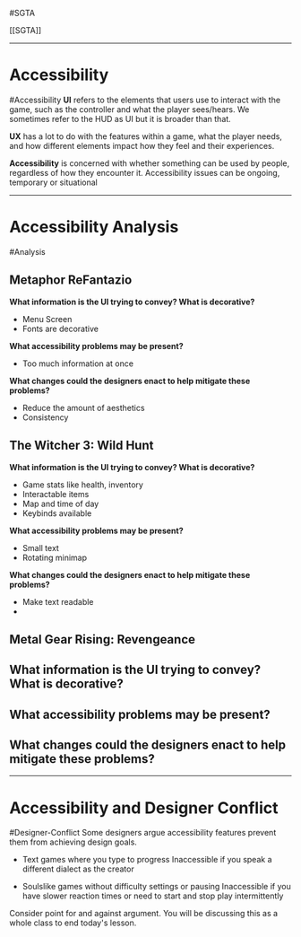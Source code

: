 #SGTA 

[[SGTA]]

---
# Accessibility
#Accessibility 
**UI** refers to the elements that users use to interact with the game, such as the controller and what the player sees/hears. We sometimes refer to the HUD as UI but it is broader than that.

**UX** has a lot to do with the features within a game, what the player needs, and how different elements impact how they feel and their experiences.

**Accessibility** is concerned with whether something  can be used by people, regardless of how they encounter it. Accessibility issues can be ongoing, temporary or situational

---
# Accessibility Analysis
#Analysis
## Metaphor ReFantazio
**What information is the UI trying to convey? What is decorative?**
- Menu Screen
- Fonts are decorative

**What accessibility problems may be present?**
- Too much information at once

**What changes could the designers enact to help mitigate these problems?**
- Reduce the amount of aesthetics
- Consistency

## The Witcher 3: Wild Hunt
**What information is the UI trying to convey? What is decorative?**
- Game stats like health, inventory
- Interactable items
- Map and time of day
- Keybinds available

**What accessibility problems may be present?**
- Small text
- Rotating minimap

**What changes could the designers enact to help mitigate these problems?**
- Make text readable
- 

## Metal Gear Rising: Revengeance
**What information is the UI trying to convey? What is decorative?**
- 

**What accessibility problems may be present?**
- 

**What changes could the designers enact to help mitigate these problems?**
- 

---
# Accessibility and Designer Conflict
#Designer-Conflict
Some designers argue  accessibility features prevent them from achieving design goals.

- Text games where you type to progress
	Inaccessible if you speak a different dialect as the creator

- Soulslike games without difficulty settings or pausing
	Inaccessible if you have slower reaction times or need to start and stop play intermittently

Consider point for and against argument. You will be discussing this as a whole class to end today's lesson.
